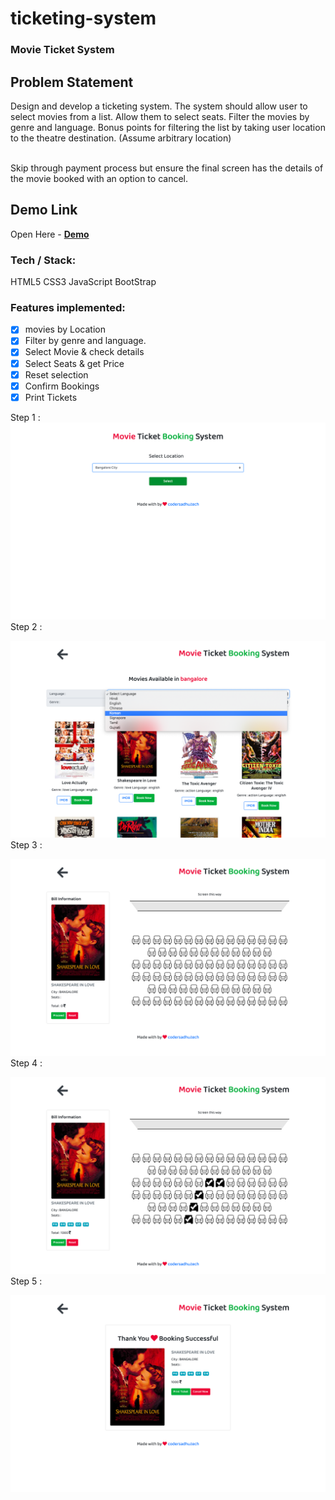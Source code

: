 # ticketing-system 

### Movie Ticket System

## Problem Statement

Design and develop a ticketing system. 
The system should allow user to select movies from a list. Allow them to select seats. Filter the movies by genre and language. Bonus points for filtering the list by taking user location to the theatre destination. (Assume arbitrary location) 

<br>
Skip through payment process but ensure the final screen has the details of the movie booked with an option to cancel.


## Demo Link
Open Here  - 
[ **Demo** ](https://ticket-system-thinkify.netlify.com/)

### Tech / Stack:

 HTML5
 CSS3 
 JavaScript
 BootStrap
 
### Features implemented:
- [x] movies by Location
- [x] Filter by genre and language.
- [x] Select Movie & check details
- [x] Select Seats & get Price
- [x] Reset selection
- [x] Confirm Bookings
- [x] Print Tickets

Step 1 : 
![Screenshot](./extra/1.png)
Step 2 : 
<br/>

![Screenshot](./extra/2.png)
Step 3 : 
<br/>

![Screenshot](./extra/3.png)
Step 4 : 
<br/>

![Screenshot](./extra/4.png)
Step 5 : 
<br/>

![Screenshot](./extra/5.png)
